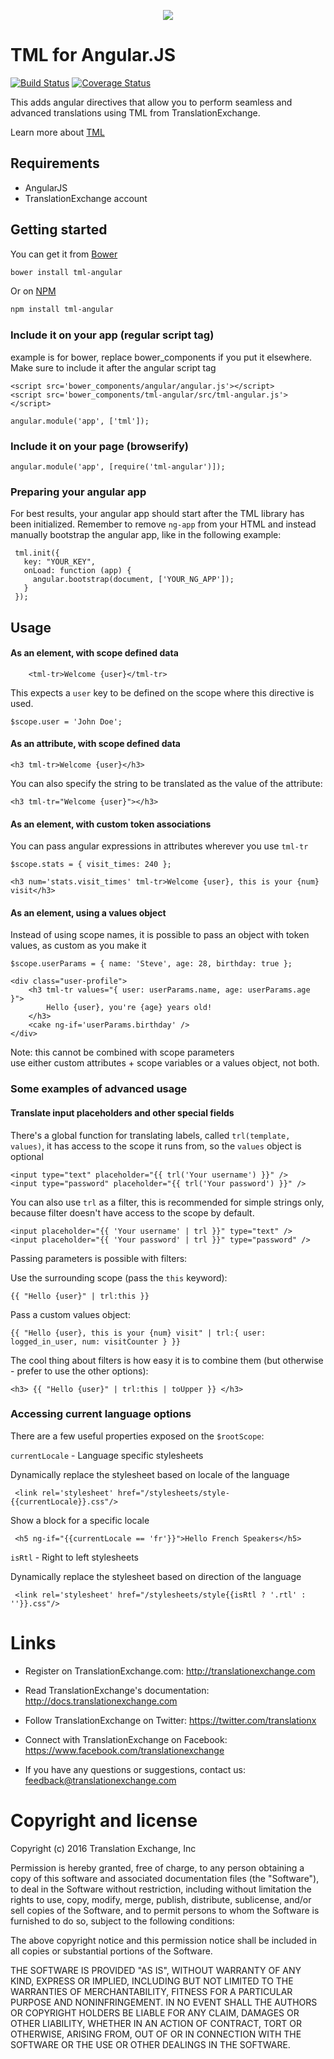 <p align="center">
  <img src="https://avatars0.githubusercontent.com/u/1316274?v=3&s=200">
</p>

# TML for Angular.JS
[![Build Status](https://travis-ci.org/translationexchange/tml-js.svg?branch=master)](https://travis-ci.org/translationexchange/tml-js-angular)
[![Coverage Status](https://coveralls.io/repos/translationexchange/tml-js-angular/badge.png?branch=master)](https://coveralls.io/r/translationexchange/tml-js-angular?branch=master)


This adds angular directives that allow you to perform seamless and advanced translations using TML from TranslationExchange.

Learn more about [TML](http://translationexchange.com/docs/tml/basics)

## Requirements

- AngularJS
- TranslationExchange account


## Getting started

You can get it from [Bower](http://bower.io/)

```sh
bower install tml-angular
```

Or on [NPM](http://npmjs.org/)

```sh
npm install tml-angular
```

### Include it on your app (regular script tag)

example is for bower, replace bower_components if you put it elsewhere.
Make sure to include it after the angular script tag

    <script src='bower_components/angular/angular.js'></script>
    <script src='bower_components/tml-angular/src/tml-angular.js'></script>

    angular.module('app', ['tml']);

### Include it on your page (browserify)

    angular.module('app', [require('tml-angular')]);

### Preparing your angular app

For best results, your angular app should start after the TML library has been initialized. 
Remember to remove `ng-app` from your HTML and instead manually bootstrap the angular app, like in the following example:

     tml.init({
       key: "YOUR_KEY",
       onLoad: function (app) {
         angular.bootstrap(document, ['YOUR_NG_APP']);
       }
     });

## Usage

#### As an element, with scope defined data
    
        <tml-tr>Welcome {user}</tml-tr>
    
    
This expects a `user` key to be defined on the scope where this directive is used.

    $scope.user = 'John Doe';
    
#### As an attribute, with scope defined data
    <h3 tml-tr>Welcome {user}</h3>
    
You can also specify the string to be translated as the value of the attribute:

    <h3 tml-tr="Welcome {user}"></h3>

#### As an element, with custom token associations

You can pass angular expressions in attributes wherever you use `tml-tr`

    $scope.stats = { visit_times: 240 };

    <h3 num='stats.visit_times' tml-tr>Welcome {user}, this is your {num} visit</h3>
    

#### As an element, using a values object

Instead of using scope names, it is possible to pass an object with token values, as custom as you make it

    $scope.userParams = { name: 'Steve', age: 28, birthday: true };

    <div class="user-profile">
        <h3 tml-tr values="{ user: userParams.name, age: userParams.age }">
            Hello {user}, you're {age} years old!
        </h3>
        <cake ng-if='userParams.birthday' />
    </div>

Note: this cannot be combined with scope parameters  
use either custom attributes + scope variables or a values object, not both.


### Some examples of advanced usage

#### Translate input placeholders and other special fields

There's a global function for translating labels, called `trl(template, values)`, it has access to the scope it runs from, so the `values` object is optional

    <input type="text" placeholder="{{ trl('Your username') }}" />
    <input type="password" placeholder="{{ trl('Your password') }}" />
    

You can also use `trl` as a filter, this is recommended for simple strings only, because filter doesn't have access to the scope by default.

    <input placeholder="{{ 'Your username' | trl }}" type="text" />
    <input placeholder="{{ 'Your password' | trl }}" type="password" />
    
Passing parameters is possible with filters:

Use the surrounding scope (pass the `this` keyword):

    {{ "Hello {user}" | trl:this }}
    
Pass a custom values object:

    {{ "Hello {user}, this is your {num} visit" | trl:{ user: logged_in_user, num: visitCounter } }}
    
The cool thing about filters is how easy it is to combine them (but otherwise - prefer to use the other options):

    <h3> {{ "Hello {user}" | trl:this | toUpper }} </h3>

<a name="language-options"></a>
### Accessing current language options ###

There are a few useful properties exposed on the `$rootScope`:

`currentLocale` - Language specific stylesheets

Dynamically replace the stylesheet based on locale of the language

     <link rel='stylesheet' href="/stylesheets/style-{{currentLocale}}.css"/>
     
Show a block for a specific locale

     <h5 ng-if="{{currentLocale == 'fr'}}">Hello French Speakers</h5> 

`isRtl` - Right to left stylesheets

Dynamically replace the stylesheet based on direction of the language

     <link rel='stylesheet' href="/stylesheets/style{{isRtl ? '.rtl' : ''}}.css"/>
     
     
Links
==================

* Register on TranslationExchange.com: http://translationexchange.com

* Read TranslationExchange's documentation: http://docs.translationexchange.com

* Follow TranslationExchange on Twitter: https://twitter.com/translationx

* Connect with TranslationExchange on Facebook: https://www.facebook.com/translationexchange

* If you have any questions or suggestions, contact us: feedback@translationexchange.com


Copyright and license
==================

Copyright (c) 2016 Translation Exchange, Inc

Permission is hereby granted, free of charge, to any person obtaining
a copy of this software and associated documentation files (the
"Software"), to deal in the Software without restriction, including
without limitation the rights to use, copy, modify, merge, publish,
distribute, sublicense, and/or sell copies of the Software, and to
permit persons to whom the Software is furnished to do so, subject to
the following conditions:

The above copyright notice and this permission notice shall be
included in all copies or substantial portions of the Software.

THE SOFTWARE IS PROVIDED "AS IS", WITHOUT WARRANTY OF ANY KIND,
EXPRESS OR IMPLIED, INCLUDING BUT NOT LIMITED TO THE WARRANTIES OF
MERCHANTABILITY, FITNESS FOR A PARTICULAR PURPOSE AND
NONINFRINGEMENT. IN NO EVENT SHALL THE AUTHORS OR COPYRIGHT HOLDERS BE
LIABLE FOR ANY CLAIM, DAMAGES OR OTHER LIABILITY, WHETHER IN AN ACTION
OF CONTRACT, TORT OR OTHERWISE, ARISING FROM, OUT OF OR IN CONNECTION
WITH THE SOFTWARE OR THE USE OR OTHER DEALINGS IN THE SOFTWARE.     
